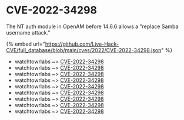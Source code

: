 # CVE-2022-34298

The NT auth module in OpenAM before 14.6.6 allows a "replace Samba username attack."

{% embed url="https://github.com/Live-Hack-CVE/full_database/blob/main/cves/2022/CVE-2022-34298.json" %}


* watchtowrlabs ~> [CVE-2022-34298](https://www.alice-snow.ru/2022/database/cve-2022-34298/cve-2022-34298-watchtowrlabs)
* watchtowrlabs ~> [CVE-2022-34298](https://www.alice-snow.ru/2022/database/cve-2022-34298/cve-2022-34298-watchtowrlabs)
* watchtowrlabs ~> [CVE-2022-34298](https://www.alice-snow.ru/2022/database/cve-2022-34298/cve-2022-34298-watchtowrlabs)
* watchtowrlabs ~> [CVE-2022-34298](https://www.alice-snow.ru/2022/database/cve-2022-34298/cve-2022-34298-watchtowrlabs)
* watchtowrlabs ~> [CVE-2022-34298](https://www.alice-snow.ru/2022/database/cve-2022-34298/cve-2022-34298-watchtowrlabs)
* watchtowrlabs ~> [CVE-2022-34298](https://www.alice-snow.ru/2022/database/cve-2022-34298/cve-2022-34298-watchtowrlabs)
* watchtowrlabs ~> [CVE-2022-34298](https://www.alice-snow.ru/2022/database/cve-2022-34298/cve-2022-34298-watchtowrlabs)
* watchtowrlabs ~> [CVE-2022-34298](https://www.alice-snow.ru/2022/database/cve-2022-34298/cve-2022-34298-watchtowrlabs)
* watchtowrlabs ~> [CVE-2022-34298](https://www.alice-snow.ru/2022/database/cve-2022-34298/cve-2022-34298-watchtowrlabs)